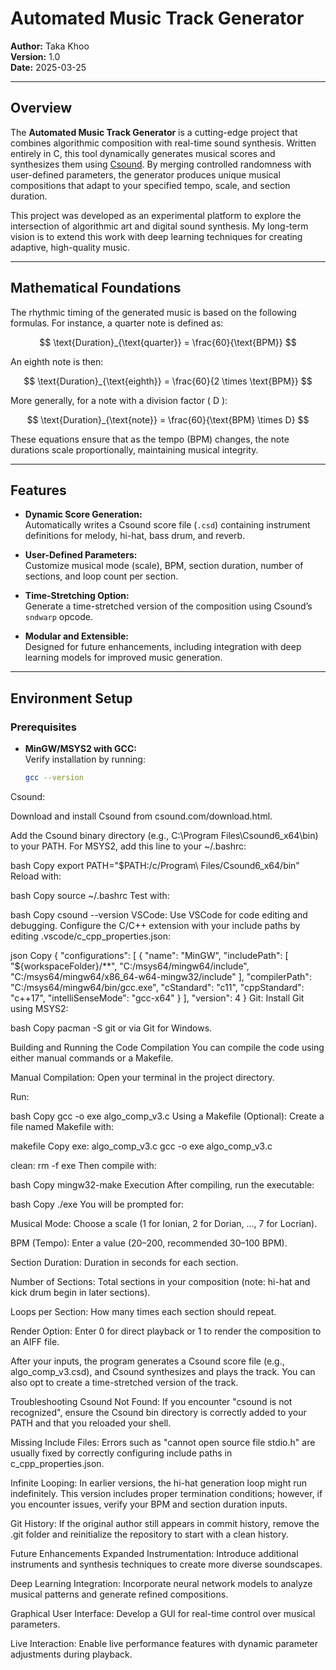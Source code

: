 # Automated Music Track Generator

**Author:** Taka Khoo  
**Version:** 1.0  
**Date:** 2025-03-25

---

## Overview

The **Automated Music Track Generator** is a cutting-edge project that combines algorithmic composition with real-time sound synthesis. Written entirely in C, this tool dynamically generates musical scores and synthesizes them using [Csound](https://csound.com). By merging controlled randomness with user-defined parameters, the generator produces unique musical compositions that adapt to your specified tempo, scale, and section duration.

This project was developed as an experimental platform to explore the intersection of algorithmic art and digital sound synthesis. My long-term vision is to extend this work with deep learning techniques for creating adaptive, high-quality music.

---

## Mathematical Foundations

The rhythmic timing of the generated music is based on the following formulas. For instance, a quarter note is defined as:

$$
\text{Duration}_{\text{quarter}} = \frac{60}{\text{BPM}}
$$

An eighth note is then:

$$
\text{Duration}_{\text{eighth}} = \frac{60}{2 \times \text{BPM}}
$$

More generally, for a note with a division factor \( D \):

$$
\text{Duration}_{\text{note}} = \frac{60}{\text{BPM} \times D}
$$

These equations ensure that as the tempo (BPM) changes, the note durations scale proportionally, maintaining musical integrity.

---

## Features

- **Dynamic Score Generation:**  
  Automatically writes a Csound score file (`.csd`) containing instrument definitions for melody, hi-hat, bass drum, and reverb.
  
- **User-Defined Parameters:**  
  Customize musical mode (scale), BPM, section duration, number of sections, and loop count per section.
  
- **Time-Stretching Option:**  
  Generate a time-stretched version of the composition using Csound’s `sndwarp` opcode.
  
- **Modular and Extensible:**  
  Designed for future enhancements, including integration with deep learning models for improved music generation.

---

## Environment Setup

### Prerequisites

- **MinGW/MSYS2 with GCC:**  
  Verify installation by running:
  ```bash
  gcc --version

Csound:

Download and install Csound from csound.com/download.html.

Add the Csound binary directory (e.g., C:\Program Files\Csound6_x64\bin) to your PATH.
For MSYS2, add this line to your ~/.bashrc:

bash
Copy
export PATH="$PATH:/c/Program\ Files/Csound6_x64/bin"
Reload with:

bash
Copy
source ~/.bashrc
Test with:

bash
Copy
csound --version
VSCode:
Use VSCode for code editing and debugging. Configure the C/C++ extension with your include paths by editing .vscode/c_cpp_properties.json:

json
Copy
{
    "configurations": [
        {
            "name": "MinGW",
            "includePath": [
                "${workspaceFolder}/**",
                "C:/msys64/mingw64/include",
                "C:/msys64/mingw64/x86_64-w64-mingw32/include"
            ],
            "compilerPath": "C:/msys64/mingw64/bin/gcc.exe",
            "cStandard": "c11",
            "cppStandard": "c++17",
            "intelliSenseMode": "gcc-x64"
        }
    ],
    "version": 4
}
Git:
Install Git using MSYS2:

bash
Copy
pacman -S git
or via Git for Windows.

Building and Running the Code
Compilation
You can compile the code using either manual commands or a Makefile.

Manual Compilation:
Open your terminal in the project directory.

Run:

bash
Copy
gcc -o exe algo_comp_v3.c
Using a Makefile (Optional):
Create a file named Makefile with:

makefile
Copy
exe: algo_comp_v3.c
	gcc -o exe algo_comp_v3.c

clean:
	rm -f exe
Then compile with:

bash
Copy
mingw32-make
Execution
After compiling, run the executable:

bash
Copy
./exe
You will be prompted for:

Musical Mode: Choose a scale (1 for Ionian, 2 for Dorian, …, 7 for Locrian).

BPM (Tempo): Enter a value (20–200, recommended 30–100 BPM).

Section Duration: Duration in seconds for each section.

Number of Sections: Total sections in your composition (note: hi-hat and kick drum begin in later sections).

Loops per Section: How many times each section should repeat.

Render Option: Enter 0 for direct playback or 1 to render the composition to an AIFF file.

After your inputs, the program generates a Csound score file (e.g., algo_comp_v3.csd), and Csound synthesizes and plays the track. You can also opt to create a time-stretched version of the track.

Troubleshooting
Csound Not Found:
If you encounter "csound is not recognized", ensure the Csound bin directory is correctly added to your PATH and that you reloaded your shell.

Missing Include Files:
Errors such as "cannot open source file stdio.h" are usually fixed by correctly configuring include paths in c_cpp_properties.json.

Infinite Looping:
In earlier versions, the hi-hat generation loop might run indefinitely. This version includes proper termination conditions; however, if you encounter issues, verify your BPM and section duration inputs.

Git History:
If the original author still appears in commit history, remove the .git folder and reinitialize the repository to start with a clean history.

Future Enhancements
Expanded Instrumentation:
Introduce additional instruments and synthesis techniques to create more diverse soundscapes.

Deep Learning Integration:
Incorporate neural network models to analyze musical patterns and generate refined compositions.

Graphical User Interface:
Develop a GUI for real-time control over musical parameters.

Live Interaction:
Enable live performance features with dynamic parameter adjustments during playback.

